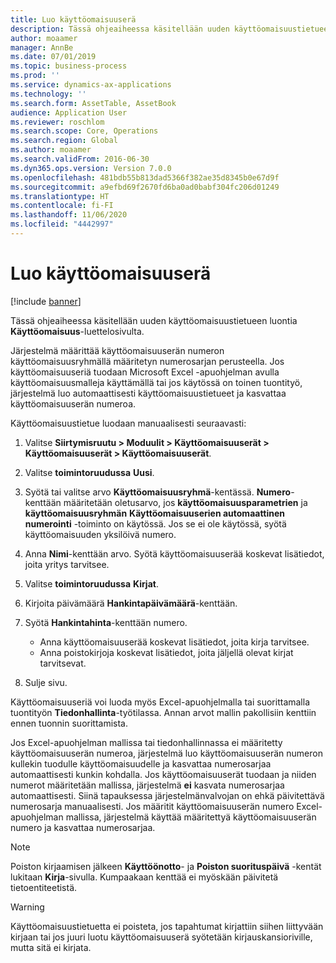 ```yaml
---
title: Luo käyttöomaisuuserä
description: Tässä ohjeaiheessa käsitellään uuden käyttöomaisuustietueen luontia käyttöomaisuuden luettelosivulta.
author: moaamer
manager: AnnBe
ms.date: 07/01/2019
ms.topic: business-process
ms.prod: ''
ms.service: dynamics-ax-applications
ms.technology: ''
ms.search.form: AssetTable, AssetBook
audience: Application User
ms.reviewer: roschlom
ms.search.scope: Core, Operations
ms.search.region: Global
ms.author: moaamer
ms.search.validFrom: 2016-06-30
ms.dyn365.ops.version: Version 7.0.0
ms.openlocfilehash: 481bdb55b813dad5366f382ae35d8345b0e67d9f
ms.sourcegitcommit: a9efbd69f2670fd6ba0ad0babf304fc206d01249
ms.translationtype: HT
ms.contentlocale: fi-FI
ms.lasthandoff: 11/06/2020
ms.locfileid: "4442997"
---
```

# <a name="create-a-fixed-asset"></a>Luo käyttöomaisuuserä

[!include [banner](../../includes/banner.md)]

Tässä ohjeaiheessa käsitellään uuden käyttöomaisuustietueen luontia **Käyttöomaisuus**-luettelosivulta.

Järjestelmä määrittää käyttöomaisuuserän numeron käyttöomaisuusryhmällä määritetyn numerosarjan perusteella. Jos käyttöomaisuuseriä tuodaan Microsoft Excel -apuohjelman avulla käyttöomaisuusmalleja käyttämällä tai jos käytössä on toinen tuontityö, järjestelmä luo automaattisesti käyttöomaisuustietueet ja kasvattaa käyttöomaisuuserän numeroa.

Käyttöomaisuustietue luodaan manuaalisesti seuraavasti:

1. Valitse **Siirtymisruutu \> Moduulit \> Käyttöomaisuuserät \> Käyttöomaisuuserät \> Käyttöomaisuuserät**.
2. Valitse **toimintoruudussa** **Uusi**.
3. Syötä tai valitse arvo **Käyttöomaisuusryhmä**-kentässä. **Numero**-kenttään määritetään oletusarvo, jos **käyttöomaisuusparametrien** ja **käyttöomaisuusryhmän** **Käyttöomaisuuserien automaattinen numerointi** -toiminto on käytössä. Jos se ei ole käytössä, syötä käyttöomaisuuden yksilöivä numero.
4. Anna **Nimi**-kenttään arvo. Syötä käyttöomaisuuserää koskevat lisätiedot, joita yritys tarvitsee.
5. Valitse **toimintoruudussa** **Kirjat**.
6. Kirjoita päivämäärä **Hankintapäivämäärä**-kenttään.
7. Syötä **Hankintahinta**-kenttään numero.

    - Anna käyttöomaisuuserää koskevat lisätiedot, joita kirja tarvitsee.
    - Anna poistokirjoja koskevat lisätiedot, joita jäljellä olevat kirjat tarvitsevat.

8. Sulje sivu.

Käyttöomaisuuseriä voi luoda myös Excel-apuohjelmalla tai suorittamalla tuontityön **Tiedonhallinta**-työtilassa. Annan arvot mallin pakollisiin kenttiin ennen tuonnin suorittamista.

Jos Excel-apuohjelman mallissa tai tiedonhallinnassa ei määritetty käyttöomaisuuserän numeroa, järjestelmä luo käyttöomaisuuserän numeron kullekin tuodulle käyttöomaisuudelle ja kasvattaa numerosarjaa automaattisesti kunkin kohdalla. Jos käyttöomaisuuserät tuodaan ja niiden numerot määritetään mallissa, järjestelmä **ei** kasvata numerosarjaa automaattisesti. Siinä tapauksessa järjestelmänvalvojan on ehkä päivitettävä numerosarja manuaalisesti. Jos määritit käyttöomaisuuserän numero Excel-apuohjelman mallissa, järjestelmä käyttää määritettyä käyttöomaisuuserän numero ja kasvattaa numerosarjaa.

> [!NOTE]                                                                                                         
> Poiston kirjaamisen jälkeen **Käyttöönotto**- ja **Poiston suorituspäivä** -kentät lukitaan **Kirja**-sivulla. Kumpaakaan kenttää ei myöskään päivitetä tietoentiteetistä.

> [!WARNING]
> Käyttöomaisuustietuetta ei poisteta, jos tapahtumat kirjattiin siihen liittyvään kirjaan tai jos juuri luotu käyttöomaisuuserä syötetään kirjauskansioriville, mutta sitä ei kirjata. 
